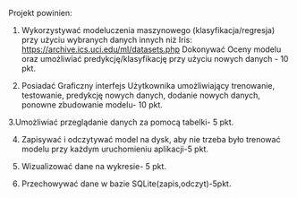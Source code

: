 Projekt powinien: 

1. Wykorzystywać modeluczenia maszynowego (klasyfikacja/regresja) przy użyciu wybranych danych innych niż Iris: https://archive.ics.uci.edu/ml/datasets.php
Dokonywać Oceny modelu oraz umożliwiać predykcję/klasyfikację
przy użyciu nowych danych - 10 pkt.

2. Posiadać Graficzny interfejs Użytkownika umożliwiający trenowanie, testowanie, predykcję nowych danych, dodanie nowych danych, ponowne zbudowanie modelu- 10 pkt.

3.Umożliwiać przeglądanie danych za pomocą tabelki- 5 pkt.

4. Zapisywać i odczytywać model na dysk, aby nie trzeba było trenować modelu przy każdym uruchomieniu aplikacji-5 pkt.

5. Wizualizować dane na wykresie- 5 pkt.

6. Przechowywać dane w bazie SQLite(zapis,odczyt)-5pkt.
